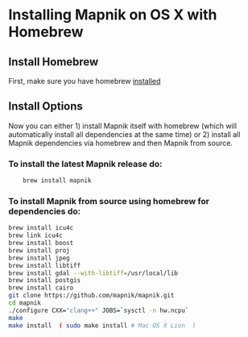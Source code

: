 # Installing Mapnik on OS X with Homebrew

## Install Homebrew

First, make sure you have homebrew [installed](http://github.com/mxcl/homebrew/wiki/installation)

## Install Options

Now you can either 1) install Mapnik itself with homebrew (which will automatically install all dependencies at the same time) or 2) install all Mapnik dependencies via homebrew and then Mapnik from source.

### To install the latest Mapnik release do:

```sh
    brew install mapnik
```

### To install Mapnik from source using homebrew for dependencies do:

```sh
brew install icu4c
brew link icu4c
brew install boost
brew install proj
brew install jpeg
brew install libtiff
brew install gdal --with-libtiff=/usr/local/lib
brew install postgis
brew install cairo
git clone https://github.com/mapnik/mapnik.git
cd mapnik
./configure CXX="clang++" JOBS=`sysctl -n hw.ncpu`
make
make install  ( sudo make install # Mac OS X Lion  )
```